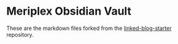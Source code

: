# Meriplex Obsidian Vault
These are the markdown files forked from the [linked-blog-starter](https://github.com/matthewwong525/linked-blog-starter) repository.


